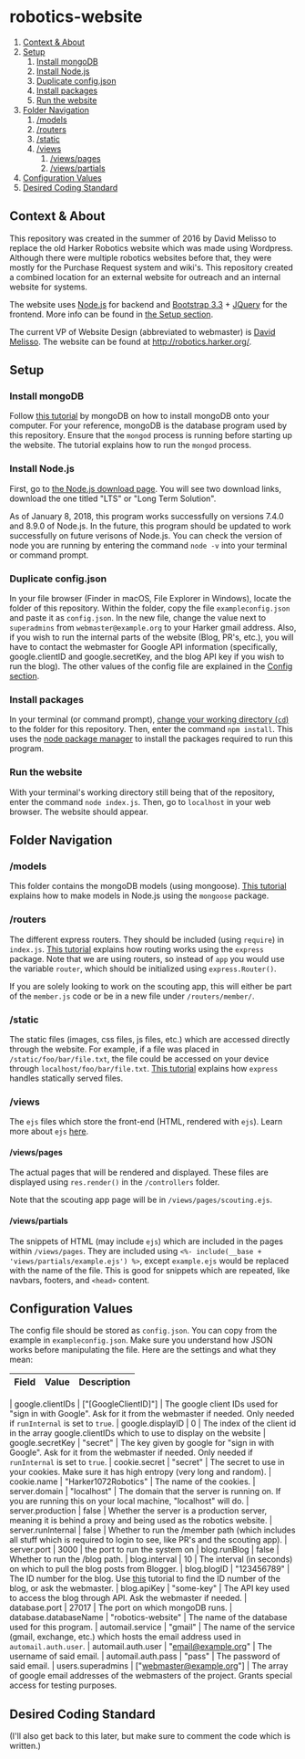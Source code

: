 # robotics-website

1. [Context & About](#context--about)
2. [Setup](#setup)
    1. [Install mongoDB](#install-mongodb)
    2. [Install Node.js](#install-nodejs)
    3. [Duplicate config.json](#duplicate-configjson)
    4. [Install packages](#install-packages)
    5. [Run the website](#run-the-website)
3. [Folder Navigation](#folder-navigation)
    1. [/models](#models)
    2. [/routers](#routers)
    3. [/static](#static)
    4. [/views](#views)
        1. [/views/pages](#viewspages)
        2. [/views/partials](#viewspartials)
4. [Configuration Values](#configuration-values)
5. [Desired Coding Standard](#desired-coding-standard)

## Context & About
This repository was created in the summer of 2016 by David Melisso to replace the old Harker Robotics website which was made using Wordpress. Although there were multiple robotics websites before that, they were mostly for the Purchase Request system and wiki's. This repository created a combined location for an external website for outreach and an internal website for systems.

The website uses [Node.js](https://nodejs.org/en/) for backend and [Bootstrap 3.3](http://getbootstrap.com/docs/3.3/) + [JQuery](http://jquery.com/) for the frontend. More info can be found in [the Setup section](#setup).

The current VP of Website Design (abbreviated to webmaster) is [David Melisso](https://github.com/DJMCoder). The website can be found at http://robotics.harker.org/.

## Setup
### Install mongoDB
Follow [this tutorial](https://docs.mongodb.com/manual/administration/install-community/) by mongoDB on how to install mongoDB onto your computer. For your reference, mongoDB is the database program used by this repository. Ensure that the `mongod` process is running before starting up the website. The tutorial explains how to run the `mongod` process.

### Install Node.js
First, go to [the Node.js download page](https://nodejs.org/en/download/). You will see two download links, download the one titled "LTS" or "Long Term Solution".

As of January 8, 2018, this program works successfully on versions 7.4.0 and 8.9.0 of Node.js. In the future, this program should be updated to work successfully on future verisons of Node.js. You can check the version of node you are running by entering the command `node -v` into your terminal or command prompt.

### Duplicate config.json
In your file browser (Finder in macOS, File Explorer in Windows), locate the folder of this repository. Within the folder, copy the file `exampleconfig.json` and paste it as `config.json`. In the new file, change the value next to `superadmins` from `webmaster@example.org` to your Harker gmail address. Also, if you wish to run the internal parts of the website (Blog, PR's, etc.), you will have to contact the webmaster for Google API information (specifically, google.clientID and google.secretKey, and the blog API key if you wish to run the blog). The other values of the config file are explained in the [Config section](#config).

### Install packages
In your terminal (or command prompt), [change your working directory (`cd`)](https://en.wikipedia.org/wiki/Cd_(command)) to the folder for this repository. Then, enter the command `npm install`. This uses the [node package manager](https://www.npmjs.com/) to install the packages required to run this program.

### Run the website
With your terminal's working directory still being that of the repository, enter the command `node index.js`. Then, go to `localhost` in your web browser. The website should appear.  

## Folder Navigation
### /models
This folder contains the mongoDB models (using mongoose). [This tutorial](http://mongoosejs.com/docs/models.html) explains how to make models in Node.js using the `mongoose` package.

### /routers
The different express routers. They should be included (using `require`) in `index.js`. [This tutorial](http://expressjs.com/en/guide/routing.html) explains how routing works using the `express` package. Note that we are using routers, so instead of `app` you would use the variable `router`, which should be initialized using `express.Router()`.

If you are solely looking to work on the scouting app, this will either be part of the `member.js` code or be in a new file under `/routers/member/`.

### /static
The static files (images, css files, js files, etc.) which are accessed directly through the website. For example, if a file was placed in `/static/foo/bar/file.txt`, the file could be accessed on your device through `localhost/foo/bar/file.txt`. [This tutorial](http://expressjs.com/en/starter/static-files.html) explains how `express` handles statically served files.

### /views
The `ejs` files which store the front-end (HTML, rendered with `ejs`). Learn more about `ejs` [here](http://ejs.co/).

#### /views/pages
The actual pages that will be rendered and displayed. These files are displayed using `res.render()` in the `/controllers` folder.

Note that the scouting app page will be in `/views/pages/scouting.ejs`.

#### /views/partials
The snippets of HTML (may include `ejs`) which are included in the pages within `/views/pages`. They are included using `<%- include(__base + 'views/partials/example.ejs') %>`, except `example.ejs` would be replaced with the name of the file. This is good for snippets which are repeated, like navbars, footers, and `<head>` content.

## Configuration Values
The config file should be stored as `config.json`. You can copy from the example in `exampleconfig.json`. Make sure you understand how JSON works before manipulating the file. Here are the settings and what they mean:


| Field                   |  Value                                          | Description
|-------------------------|-------------------------------------------------|-------------

| google.clientIDs          | ["[GoogleClientID]"]   | The google client IDs used for "sign in with Google". Ask for it from the webmaster if needed. Only needed if `runInternal` is set to `true`.
| google.displayID   | 0 | The index of the client id in the array google.clientIDs which to use to display on the website
| google.secretKey         | "secret"                                        | The key given by google for "sign in with Google". Ask for it from the webmaster if needed. Only needed if `runInternal` is set to `true`.
| cookie.secret            | "secret"                                        | The secret to use in your cookies. Make sure it has high entropy (very long and random).
| cookie.name              | "Harker1072Robotics"                            | The name of the cookies.
| server.domain                  | "localhost"                                     | The domain that the server is running on. If you are running this on your local machine, "localhost" will do.
| server.production            | false                                           | Whether the server is a production server, meaning it is behind a proxy and being used as the robotics website.
| server.runInternal             | false                                           | Whether to run the /member path (which includes all stuff which is required to login to see, like PR's and the scouting app).
| server.port                    | 3000  | the port to run the system on
| blog.runBlog            | false                                           | Whether to run the /blog path.
| blog.interval           | 10                                              | The interval (in seconds) on which to pull the blog posts from Blogger.
| blog.blogID             | "123456789"                                     | The ID number for the blog. Use [this](http://blogtimenow.com/blogging/find-blogger-blog-id-post-id-unique-id-number/) tutorial to find the ID number of the blog, or ask the webmaster.
| blog.apiKey             | "some-key"                                      | The API key used to access the blog through API. Ask the webmaster if needed.
| database.port           | 27017                                           | The port on which mongoDB runs.
| database.databaseName   | "robotics-website"                              | The name of the database used for this program.
| automail.service        | "gmail"                                         | The name of the service (gmail, exchange, etc.) which hosts the email address used in `automail.auth.user`.
| automail.auth.user      | "email@example.org"                             | The username of said email.
| automail.auth.pass      | "pass"                                          | The password of said email.
| users.superadmins       | ["webmaster@example.org"]                       | The array of google email addresses of the webmasters of the project. Grants special access for testing purposes.

## Desired Coding Standard
(I'll also get back to this later, but make sure to comment the code which is written.)
